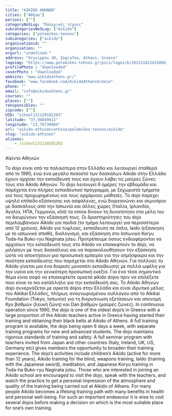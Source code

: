 ```yaml
---
title: "AIKIDO ΑΘΗΝΩΝ"
cities: ["Αθήνα"]
perioxi: [""]
categoryNoSLug: "Πολεμικές τέχνες"
subcategoriesNoSLug: ["Aikido"]
categories: ["polemikes-texnes"]
subcategories: ["aikido"]
organisationid: ""
organisation: ""
orgurl: "undefined-"
address: "Xrysippou 30, Zografou, Athens, Greece"
logoimg: "https://www.polemikes-tehnes.gr/pics/logos/b/2013118114158961.jpg"
profilePhoto : "downloaded"
coverPhoto : "downloaded"
website: "www.aikidoathens.gr/"
facebook: "www.facebook.com/AikidoAthensGreece"
phone: ""
email: "info@aikidoathens.gr"
courses: ""
places: [""]
rensponsibles: ""
zipcode: [""]
UID: "school131120182203"
latitude: "37,98049411"
longitude: "23,76730084"
url: "aikido-athinon/athina/polemikes-texnes/aikido"
slug: "aikido-athinon"
aliases:
    - /school131120182203
---
```



Αϊκίντο Αθηνών

Το dojo είναι από τα παλαιότερα στην Ελλάδα και λειτουργεί σταθερά από το 1990, ενώ ένα μεγάλο ποσοστό των δασκάλων Aikido στην Ελλάδα έχουν αρχίσει την εκπαίδευσή τους και έχουν λάβει τις μαύρες ζώνες τους στο Aikido Αθηνών. Το dojo λειτουγεί 6 ημέρες την εβδομάδα και παρέχεται ένα πλήρες εκπαιδευτικό πρόγραμμα, με ξεχωριστά τμήματα για τους προχωρημένους και τους αρχάριους μαθητές. Το dojo παρέχει υψηλό επίπεδο εξάσκησης και ασφάλειας, ενώ διοργανώνει και σεμινάρια με δασκάλους από την Ιαπωνία και άλλες χώρες (Ιταλία, Ιρλανδία, Αγγλία, ΗΠΑ, Γερμανία, κλπ) τα οποία δίνουν τη δυνατότητα στα μέλη του να διευρύνουν την εξάσκησή τους. Οι δραστηριότητες του dojo περιλαμβάνουν Aikido για παιδιά (το τμήμα λειτουργεί για περισσότερα από 12 χρόνια), Aikido για τυφλούς, εκπαίδευση σε όπλα, Iaido (εξάσκηση με το ιαπωνικό σπαθί), διαλογισμό, και εξάσκηση στο Ιαπωνικό Koryu Toda-ha Buko-ryu Naginata jutsu. Προτρέπουμε όσους ενδιαφέρονται να αρχίσουν την εκπαίδευσή τους στο Aikido να επισκεφτούν το dojo, να μιλήσουν με τους δασκάλους και να παρακολουθήσουν την εξάσκηση ώστε να αποκτήσουν μια προσωπική εμπειρία για την ατμόσφαιρα και την ποιότητα εκπαίδευσης που παρέχεται στο Aikido Αθηνών. Για πολλούς το Aikido γίνεται μια ένα διαρκές μονοπάτι εκπαίδευσης με πολλά ωφέλη για την υγεία και την γενικότερη προσωπική ευεξία. Για ένα τόσο σημαντικό θέμα είναι σοφό να επισκεφτείτε αρκετά aikido dojos πριν να επιλέξετε ποιο είναι το πιο κατάλληλο για την εκπαίδευσή σας. Το Aikido Αθηνών dojo συνεργάζεται με αρκετά dojos στην Ελλάδα και είναι ιδρυτικό μέλος του Aikikai Ελλάδος, πλήρως αναγνωρισμένου συλλόγου από το Aikikai Foundation (Tokyo, Ιαπωνία) για τη διοργάνωση εξετάσεων και απονομή Kyu βαθμών (λευκή ζώνη) και Dan βαθμών (μαύρες ζώνες). In continuous operation since 1990, the dojo is one of the oldest dojo’s in Greece with a large proportion of the Aikido teachers active in Greece having started their training and obtaining their black belts at Aikido of Athens. A full training program is available, the dojo being open 6 days a week, with separate training programs for new and advanced students. The dojo maintains rigorous standards of training and safety. A full seminar program with teachers invited from Japan and other countries (Italy, Ireland, UK, US, Germany etc) gives members the opportunity to broaden their training experience. The dojo’s activities include children’s Aikido (active for more than 12 years), Aikido training for the blind, weapons training, Iaido (training with the Japanese sword), meditation, and Japanese Koryu training in Toda-ha Buko-ryu Naginata jutsu. Those who are interested in joining an Aikido school are encouraged to visit the dojo, speak with the teachers, and watch the practice to get a personal impression of the atmosphere and quality of the training being carried out at Aikido of Athens. For many people Aikido becomes a lifelong training path with many benefits in health and personal well-being. For such an important endeavour it is wise to visit several dojos before making a decision on which is the most suitable place for one’s own training.
